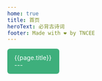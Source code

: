 ```yaml
---
home: true
title: 首页
heroText: 必背古诗词
footer: Made with ❤ by TNCEE
---
```


<div class="item-list">
    <router-link :to="page.path" v-for="page of $site.pages.filter(item => item.path !== '/')" :key="page.key" class="item">
        {{page.title}}
        <br>
        ---
    </router-link>
</div>

<style>
    .item-list {
        margin: -5px;
        margin-bottom: 10px;
    }
    .item-list::after {
        content: "";
        clear: both;
        display: table;
    }
    .item-list .item {
        float: left;
        width: calc(25% - 10px);
        margin: 5px;
        background-color: #3eaf7c;
        color: #fff;
        border-radius: 6px;
        padding: 12px 16px;
        box-sizing: border-box;
    }
    @media screen and (max-width:768px) {
        .item-list .item {
            width: calc(50% - 10px);
        }
    }
</style>
